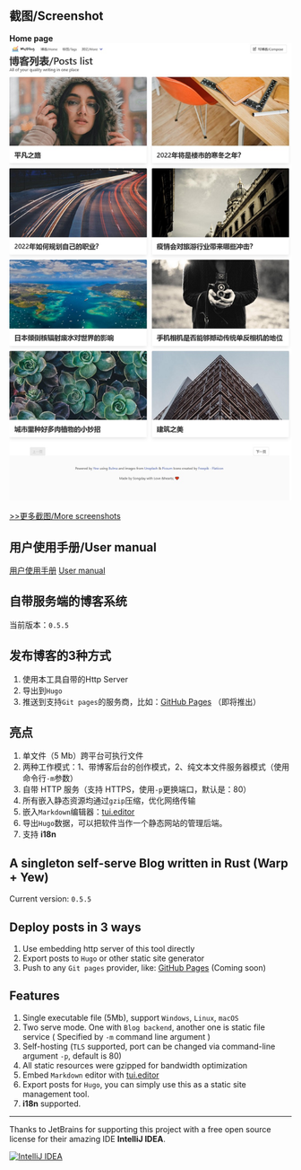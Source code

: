 ## 截图/Screenshot
**Home page**  
![BlogListPage](manual/screenshot1.jpg)

[&gt;&gt;更多截图/More screenshots](manual/screenshots.md)

## 用户使用手册/User manual
[用户使用手册](manual/how-to-use-zh.md)
[User manual](manual/how-to-use-en.md)

## 自带服务端的博客系统

当前版本：`0.5.5`

## 发布博客的3种方式
1. 使用本工具自带的Http Server
2. 导出到`Hugo`
3. 推送到支持`Git pages`的服务商，比如：[GitHub Pages](https://pages.github.com/) （即将推出）

## 亮点
1. 单文件（5 Mb）跨平台可执行文件
2. 两种工作模式：1、带博客后台的创作模式，2、纯文本文件服务器模式（使用命令行`-m`参数）
3. 自带 HTTP 服务（支持 HTTPS，使用`-p`更换端口，默认是：80）
4. 所有嵌入静态资源均通过`gzip`压缩，优化网络传输
5. 嵌入`Markdown`编辑器：[tui.editor](https://github.com/nhn/tui.editor)
6. 导出`Hugo`数据，可以把软件当作一个静态网站的管理后端。
7. 支持 **i18n**

## A singleton self-serve Blog written in Rust (Warp + Yew)

Current version: `0.5.5`

## Deploy posts in 3 ways
1. Use embedding http server of this tool directly
2. Export posts to `Hugo` or other static site generator
3. Push to any `Git pages` provider, like: [GitHub Pages](https://pages.github.com/) (Coming soon)

## Features
1. Single executable file (5Mb), support `Windows`, `Linux`, `macOS`
2. Two serve mode. One with `Blog backend`, another one is static file service ( Specified by `-m` command line argument )
3. Self-hosting (`TLS` supported, port can be changed via command-line argument `-p`, default is 80)
4. All static resources were gzipped for bandwidth optimization
5. Embed `Markdown` editor with [tui.editor](https://github.com/nhn/tui.editor)
6. Export posts for `Hugo`, you can simply use this as a static site management tool.
7. **i18n** supported.

---

Thanks to JetBrains for supporting this project with a free open source license for their amazing IDE **IntelliJ IDEA**.

[![IntelliJ IDEA](https://resources.jetbrains.com/storage/products/company/brand/logos/IntelliJ_IDEA_icon.svg)](https://www.jetbrains.com/)
